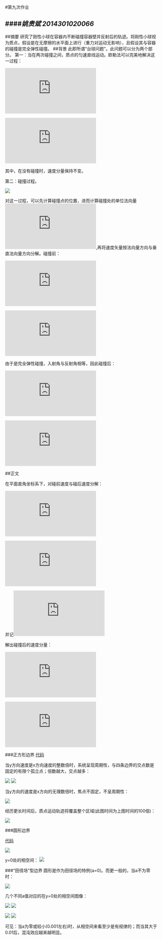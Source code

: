 #第九次作业

####*姚贵斌 2014301020066*
------
##摘要
研究了刚性小球在容器内不断碰撞容器壁并反射后的轨迹。将刚性小球视为质点，假设是在无摩擦的水平面上进行（重力对运动无影响），且假设其与容器的碰撞是完全弹性碰撞。
##背景
此即所谓“台球问题”。此问题可以分为两个部分。
第一：当在两次碰撞之间，质点的匀速直线运动。欧勒法可以完美地解决这一过程：

![](http://latex.codecogs.com/gif.latex?%5Cdpi%7B120%7D%20%5Clarge%20%5Cfrac%7Bdx%7D%7Bdt%7D%3Dv_x)

![](http://latex.codecogs.com/gif.latex?%5Cdpi%7B120%7D%20%5Clarge%20%5Cfrac%7Bdy%7D%7Bdt%7D%3Dv_y)

其中，在没有碰撞时，速度分量保持不变。

第二：碰撞过程。

![](https://github.com/Guibeen/compuational_physics_N2014301020066/blob/master/images/09/%E5%8F%8D%E5%B0%84%E7%A4%BA%E6%84%8F.png)

对这一过程，可以先计算碰撞点的位置，进而计算碰撞处的单位法向量
![](http://latex.codecogs.com/gif.latex?%5Cdpi%7B120%7D%20%5Clarge%20%5Chat%7Bn%7D),再将速度矢量按法向量方向与垂直法向量方向分解。碰撞前：

![](http://latex.codecogs.com/gif.latex?%5Cdpi%7B120%7D%20%5Clarge%20%5Cvec%7Bv%7D_%7Bi%2C%5Cperp%7D%3D%28%5Cvec%7Bv%7D_i%5Ccdot%20%5Chat%7Bn%7D%29%5Chat%7Bn%7D)

![](http://latex.codecogs.com/gif.latex?%5Cdpi%7B120%7D%20%5Clarge%20%5Cvec%7Bv%7D_%7Bi%2C%5Cparallel%20%7D%3D%5Cvec%7Bv%7D_i-%5Cvec%7Bv%7D_%7Bi%2C%5Cperp%7D)

由于是完全弹性碰撞，入射角与反射角相等，因此碰撞后：

![](http://latex.codecogs.com/gif.latex?%5Cdpi%7B120%7D%20%5Clarge%20%5Cvec%7Bv%7D_%7Bf%2C%5Cperp%20%7D%3D-%5Cvec%7Bv%7D_%7Bi%2C%5Cperp%20%7D)

![](http://latex.codecogs.com/gif.latex?%5Cdpi%7B120%7D%20%5Clarge%20%5Cvec%7Bv%7D_%7Bf%2C%5Cparallel%20%7D%3D%5Cvec%7Bv%7D_%7Bi%2C%5Cparallel%20%7D)

##正文

在平面直角坐标系下，对碰前速度与碰后速度分解：

![](http://latex.codecogs.com/gif.latex?%5Cdpi%7B120%7D%20%5Clarge%20%5Cvec%7Bv%7D_i%3D%5Cvec%7Bv%7D_%7Bi%2Cx%7D%5Chat%7Bi%7D&plus;%5Cvec%7Bv%7D_%7Bi%2Cy%7D%5Chat%7Bj%7D)

![](http://latex.codecogs.com/gif.latex?%5Cdpi%7B120%7D%20%5Clarge%20%5Cvec%7Bv%7D_f%3D%5Cvec%7Bv%7D_%7Bf%2Cx%7D%5Chat%7Bi%7D&plus;%5Cvec%7Bv%7D_%7Bf%2Cy%7D%5Chat%7Bj%7D)


并记![](http://latex.codecogs.com/gif.latex?%5Cdpi%7B120%7D%20%5Clarge%20%5Chat%7Bn%7D%3Da%5Chat%7Bi%7D&plus;b%5Chat%7Bj%7D)

解出碰撞后的速度分量：

![](http://latex.codecogs.com/gif.latex?%5Cdpi%7B120%7D%20%5Clarge%20v_%7Bf%2Cx%7D%3D%281-2a%5E2%29v_%7Bi%2Cx%7D-2abv_%7Bi%2Cy%7D)

![](http://latex.codecogs.com/gif.latex?%5Cdpi%7B120%7D%20%5Clarge%20v_%7Bf%2Cy%7D%3D%281-2b%5E2%29v_%7Bi%2Cy%7D-2abv_%7Bi%2Cx%7D)

###正方形边界
[代码](https://github.com/Guibeen/compuational_physics_N2014301020066/blob/master/codes/09/3.31-square.py)

当y方向速度是x方向速度的整数倍时，系统呈现周期性，与四条边界的交点数是固定的有限个孤立点；倍数越大，交点越多：

![](https://github.com/Guibeen/compuational_physics_N2014301020066/blob/master/images/09/%E6%A8%AA%E4%B8%80%E7%BA%B5%E5%9B%9B.png)
![](https://github.com/Guibeen/compuational_physics_N2014301020066/blob/master/images/09/%E6%A8%AA%E4%B8%80%E7%BA%B5%E5%8D%81%E5%85%AD.png)

当y方向的速度是x方向的无理数倍时，焦点不固定，不呈周期性：

![](https://github.com/Guibeen/compuational_physics_N2014301020066/blob/master/images/09/%E6%A0%B9%E5%8F%B7%E4%BA%8C.png)

经历更长时间后，质点运动轨迹将覆盖整个区域(此图时间为上图时间的100倍)：

![](https://github.com/Guibeen/compuational_physics_N2014301020066/blob/master/images/09/%E6%A0%B9%E5%8F%B7%E4%BA%8C%E5%8A%A0%E9%95%BF%E7%89%88.png)

###圆形边界

[代码](https://github.com/Guibeen/compuational_physics_N2014301020066/blob/master/codes/09/3.31-circular.py)

![](https://github.com/Guibeen/compuational_physics_N2014301020066/blob/master/images/09/%E5%9C%86%E5%BD%A2%E5%8C%BA%E5%9F%9F.png)

y=0处的相空间：
![](https://github.com/Guibeen/compuational_physics_N2014301020066/blob/master/images/09/%E5%9C%86%E5%BD%A2-%E7%9B%B8%E7%A9%BA%E9%97%B4.png)

###“田径场”型边界
圆形是作为田径场的特例(a=0)。而更一般的，当a不为零时：

![](https://github.com/Guibeen/compuational_physics_N2014301020066/blob/master/images/09/%E4%BD%93%E8%82%B2%E5%9C%BA.png)

几个不同a值对应的在y=0处的相空间图像：

![](https://github.com/Guibeen/compuational_physics_N2014301020066/blob/master/images/09/a%3D0.png)
![](https://github.com/Guibeen/compuational_physics_N2014301020066/blob/master/images/09/a%3D0.001.png)

![](https://github.com/Guibeen/compuational_physics_N2014301020066/blob/master/images/09/a%3D0.01.png)
![](https://github.com/Guibeen/compuational_physics_N2014301020066/blob/master/images/09/a%3D0.1.png)

可见：当a为零或较小(0.001左右)时，从相空间来看至少是有规律的；而当其大于0.01后，混沌效应越来越明显。























